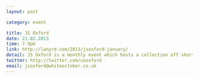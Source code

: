 ```yaml
---
layout: post

category: event

title: JS Oxford
date: 21.02.2013
time: 7-9pm
link: http://lanyrd.com/2013/jsoxford-january/
detail: JS Oxford is a monthly event which hosts a collection off short talks and discussions. Each month has a differrent theme. Please follow @jsoxford to discover more.
twitter: http://twitter.com/uxoxford
email: jsoxford@whiteoctober.co.uk
---
```

